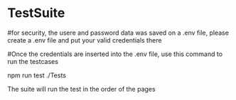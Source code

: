 # TestSuite

#for security, the usere and password data was saved on a .env file, please create a .env file and put your valid credentials there

#Once the credentials are inserted into the .env file, use this command to run the testcases 

 npm run test ./Tests    

 The suite will run the test in the order of the pages 

